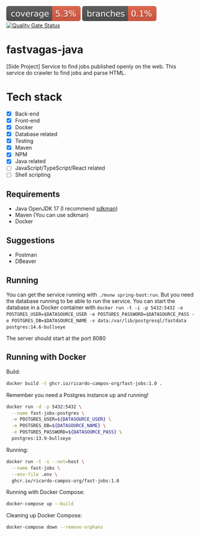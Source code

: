 ![Coverage](.github/badges/jacoco.svg)
![Branches](.github/badges/branches.svg)
[![Quality Gate Status](https://sonarcloud.io/api/project_badges/measure?project=ricardo-campos-org_onde-tem-vagas-api&metric=alert_status)](https://sonarcloud.io/summary/new_code?id=ricardo-campos-org_onde-tem-vagas-api)

# fastvagas-java
[Side Project] Service to find jobs published openly on the web. This service do crawler to find jobs and parse HTML.

# Tech stack
- [x] Back-end
- [x] Front-end
- [x] Docker
- [x] Database related
- [x] Testing
- [x] Maven
- [x] NPM
- [x] Java related
- [ ] JavaScript/TypeScript/React related
- [ ] Shell scripting

## Requirements

- Java OpenJDK 17 (I recommend [sdkman](https://sdkman.io/install))
- Maven (You can use sdkman)
- Docker

## Suggestions

- Postman
- DBeaver

## Running

You can get the service running with `./mvnw spring-boot:run`. But you
need the database running to be able to run the service. You can start
the database in a Docker container with `docker run -t -i -p 5432:5432
-e POSTGRES_USER=$DATASOURCE_USER -e POSTGRES_PASSWORD=$DATASOURCE_PASS
-e POSTGRES_DB=$DATASOURCE_NAME -v data:/var/lib/postgresql/fastdata postgres:14.6-bullseye`

The server should start at the port 8080

## Running with Docker

Build:
```bash
docker build -t ghcr.io/ricardo-campos-org/fast-jobs:1.0 .
```

Remember you need a Postgres instance up and running!
```bash
docker run -d -p 5432:5432 \
  --name fast-jobs-postgres \
  -e POSTGRES_USER=${DATASOURCE_USER} \
  -e POSTGRES_DB=${DATASOURCE_NAME} \
  -e POSTGRES_PASSWORD=${DATASOURCE_PASS} \
  postgres:13.9-bullseye
```

Running:
```bash
docker run -t -i --net=host \
  --name fast-jobs \
  --env-file .env \
  ghcr.io/ricardo-campos-org/fast-jobs:1.0
```

Running with Docker Compose:
```bash
docker-compose up --build
```

Cleaning up Docker Compose:
```bash
docker-compose down --remove-orphans
```
